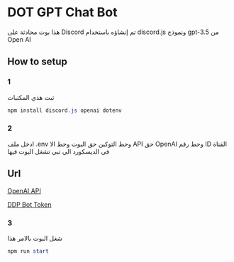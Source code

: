 #  DOT GPT Chat Bot

هذا بوت محادثة على Discord تم إنشاؤه باستخدام discord.js ونموذج gpt-3.5 من Open AI


## How to setup

### 1
ثبت هذي المكتبات
```powershell
npm install discord.js openai dotenv
```
### 2
ادخل ملف .env وحط التوكين حق البوت وحط الا API حق OpenAI  وحط رقم ID القناة في الديسكورد الي تبي تشغل البوت فيها
## Url
[OpenAI API](https://platform.openai.com/account/api-keys)

[DDP Bot Token](https://discord.com/developers/applications)

### 3
شغل البوت بالامر هذا 
```powershell
npm run start
```
